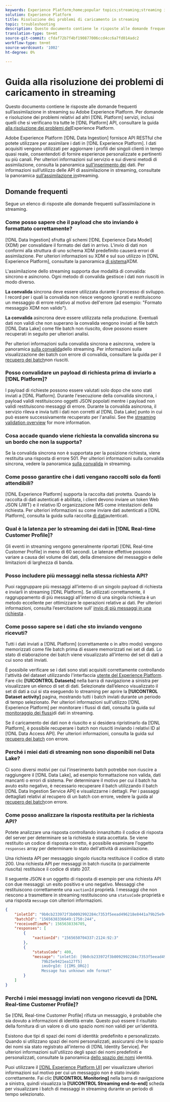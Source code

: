 ```yaml
---
keywords: Experience Platform;home;popular topics;streaming;streaming ingestion;troubleshooting;streaming ingestion troubleshooting;streaming ingestion faq;faq;
solution: Experience Platform
title: Risoluzione dei problemi di caricamento in streaming
topic: troubleshooting
description: Questo documento contiene le risposte alle domande frequenti sull’assimilazione in streaming su Adobe Experience Platform.
translation-type: tm+mt
source-git-commit: cfdaf72b7f4bf190877006ccd4cc6a7fd014adc2
workflow-type: tm+mt
source-wordcount: '1002'
ht-degree: 0%

---
```



# Guida alla risoluzione dei problemi di caricamento in streaming

Questo documento contiene le risposte alle domande frequenti sull’assimilazione in streaming su Adobe Experience Platform. Per domande e risoluzione dei problemi relativi ad altri [!DNL Platform] servizi, inclusi quelli che si verificano tra tutte le [!DNL Platform] API, consultare la guida [alla risoluzione dei problemi del](../../landing/troubleshooting.md)Experience Platform.

Adobe Experience Platform [!DNL Data Ingestion] fornisce API RESTful che potete utilizzare per assimilare i dati in [!DNL Experience Platform]. I dati acquisiti vengono utilizzati per aggiornare i profili dei singoli clienti in tempo quasi reale, consentendoti di fornire esperienze personalizzate e pertinenti su più canali. Per ulteriori informazioni sul servizio e sui diversi metodi di assimilazione, consulta la panoramica [sull’inserimento dei](../home.md) dati. Per informazioni sull’utilizzo delle API di assimilazione in streaming, consultate la panoramica [sull’assimilazione in](../streaming-ingestion/overview.md)streaming.

## Domande frequenti

Segue un elenco di risposte alle domande frequenti sull’assimilazione in streaming.

### Come posso sapere che il payload che sto inviando è formattato correttamente?

[!DNL Data Ingestion] sfrutta gli schemi [!DNL Experience Data Model] (XDM) per convalidare il formato dei dati in arrivo. L&#39;invio di dati non conformi alla struttura di uno schema XDM predefinito causerà errori di assimilazione. Per ulteriori informazioni su XDM e sul suo utilizzo in [!DNL Experience Platform], consultate la panoramica [di sistema](../../xdm/home.md)XDM.

L&#39;assimilazione dello streaming supporta due modalità di convalida: sincrono e asincrono. Ogni metodo di convalida gestisce i dati non riusciti in modo diverso.

**La convalida** sincrona deve essere utilizzata durante il processo di sviluppo. I record per i quali la convalida non riesce vengono ignorati e restituiscono un messaggio di errore relativo al motivo dell&#39;errore (ad esempio: &quot;Formato messaggio XDM non valido&quot;).

**La convalida** asincrona deve essere utilizzata nella produzione. Eventuali dati non validi che non superano la convalida vengono inviati al file batch [!DNL Data Lake] come file batch non riuscito, dove possono essere recuperati in seguito per ulteriori analisi.

Per ulteriori informazioni sulla convalida sincrona e asincrona, vedere la panoramica [sulla convalida](../quality/streaming-validation.md)dello streaming. Per informazioni sulla visualizzazione dei batch con errore di convalida, consultare la guida per il [recupero dei batch](../quality/retrieve-failed-batches.md)non riusciti.

### Posso convalidare un payload di richiesta prima di inviarlo a [!DNL Platform]?

I payload di richieste possono essere valutati solo dopo che sono stati inviati a [!DNL Platform]. Durante l&#39;esecuzione della convalida sincrona, i payload validi restituiscono oggetti JSON popolati mentre i payload non validi restituiscono messaggi di errore. Durante la convalida asincrona, il servizio rileva e invia tutti i dati non corretti al [!DNL Data Lake] punto in cui può essere successivamente recuperato per l&#39;analisi. See the [streaming validation overview](../quality/streaming-validation.md) for more information.

### Cosa accade quando viene richiesta la convalida sincrona su un bordo che non la supporta?

Se la convalida sincrona non è supportata per la posizione richiesta, viene restituita una risposta di errore 501. Per ulteriori informazioni sulla convalida sincrona, vedere la panoramica [sulla convalida](../quality/streaming-validation.md) in streaming.

### Come posso garantire che i dati vengano raccolti solo da fonti attendibili?

[!DNL Experience Platform] supporta la raccolta dati protetta. Quando la raccolta di dati autenticati è abilitata, i client devono inviare un token Web JSON (JWT) e il relativo ID organizzazione IMS come intestazioni della richiesta. Per ulteriori informazioni su come inviare dati autenticati a [!DNL Platform], consulta la guida sulla raccolta [di dati](../tutorials/create-authenticated-streaming-connection.md)autenticati.

### Qual è la latenza per lo streaming dei dati in [!DNL Real-time Customer Profile]?

Gli eventi in streaming vengono generalmente riportati [!DNL Real-time Customer Profile] in meno di 60 secondi. Le latenze effettive possono variare a causa del volume dei dati, della dimensione del messaggio e delle limitazioni di larghezza di banda.

### Posso includere più messaggi nella stessa richiesta API?

Puoi raggruppare più messaggi all’interno di un singolo payload di richiesta e inviarli in streaming [!DNL Platform]. Se utilizzati correttamente, il raggruppamento di più messaggi all’interno di una singola richiesta è un metodo eccellente per ottimizzare le operazioni relative ai dati. Per ulteriori informazioni, consulta l’esercitazione sull’ [invio di più messaggi in una richiesta](../tutorials/streaming-multiple-messages.md) .

### Come posso sapere se i dati che sto inviando vengono ricevuti?

Tutti i dati inviati a [!DNL Platform] (correttamente o in altro modo) vengono memorizzati come file batch prima di essere memorizzati nei set di dati. Lo stato di elaborazione dei batch viene visualizzato all’interno del set di dati a cui sono stati inviati.

È possibile verificare se i dati sono stati acquisiti correttamente controllando l&#39;attività del dataset utilizzando l&#39;interfaccia [utente del Experience Platform](https://platform.adobe.com). Fare clic **[!UICONTROL Datasets]** nella barra di navigazione a sinistra per visualizzare un elenco di set di dati. Selezionate dall’elenco visualizzato il set di dati a cui si sta eseguendo lo streaming per aprire la **[!UICONTROL Dataset activity]** pagina, mostrando tutti i batch inviati durante un periodo di tempo selezionato. Per ulteriori informazioni sull&#39;utilizzo [!DNL Experience Platform] per monitorare i flussi di dati, consulta la guida sul [monitoraggio dei flussi](../quality/monitor-data-ingestion.md)di dati in streaming.

Se il caricamento dei dati non è riuscito e si desidera ripristinarlo da [!DNL Platform], è possibile recuperare i batch non riusciti inviando i relativi ID al [!DNL Data Access API]. Per ulteriori informazioni, consulta la guida sul [recupero dei batch](../quality/retrieve-failed-batches.md) con errore.

### Perché i miei dati di streaming non sono disponibili nel Data Lake?

Ci sono diversi motivi per cui l&#39;inserimento batch potrebbe non riuscire a raggiungere il [!DNL Data Lake], ad esempio formattazione non valida, dati mancanti o errori di sistema. Per determinare il motivo per cui il batch ha avuto esito negativo, è necessario recuperare il batch utilizzando il batch [!DNL Data Ingestion Service API] e visualizzarne i dettagli. Per i passaggi dettagliati relativi al recupero di un batch con errore, vedere la guida al [recupero dei batch](../quality/retrieve-failed-batches.md)con errore.

### Come posso analizzare la risposta restituita per la richiesta API?

Potete analizzare una risposta controllando innanzitutto il codice di risposta del server per determinare se la richiesta è stata accettata. Se viene restituito un codice di risposta corretto, è possibile esaminare l&#39;oggetto `responses` array per determinare lo stato dell&#39;attività di assimilazione.

Una richiesta API per messaggio singolo riuscita restituisce il codice di stato 200. Una richiesta API per messaggi in batch riuscita (o parzialmente riuscita) restituisce il codice di stato 207.

Il seguente JSON è un oggetto di risposta di esempio per una richiesta API con due messaggi: un esito positivo e uno negativo. Messaggi che restituiscono correttamente una `xactionId` proprietà. I messaggi che non riescono a trasmettere in streaming restituiscono una `statusCode` proprietà e una risposta `message` con ulteriori informazioni.

```JSON
{
    "inletId": "9b0cb233972f3b0092992284c7353f5eead496218e8441a79b25e9421ea127f5",
    "batchId": "1565638336649:1750:244",
    "receivedTimeMs": 1565638336705,
    "responses": [
        {
            "xactionId": "1565650704337:2124:92:3"
        },
        {
            "statusCode": 400,
            "message": "inletId: [9b0cb233972f3b0092992284c7353f5eead496218e8441a
                79b25e9421ea127f5] 
                imsOrgId: [{IMS_ORG}] 
                Message has unknown xdm format"
        }
    ]
}
```

### Perché i miei messaggi inviati non vengono ricevuti da [!DNL Real-time Customer Profile]?

Se [!DNL Real-time Customer Profile] rifiuta un messaggio, è probabile che sia dovuto a informazioni di identità errate. Questo può essere il risultato della fornitura di un valore o di uno spazio nomi non validi per un&#39;identità.

Esistono due tipi di spazi dei nomi di identità: predefinito e personalizzato. Quando si utilizzano spazi dei nomi personalizzati, assicurarsi che lo spazio dei nomi sia stato registrato all&#39;interno di [!DNL Identity Service]. Per ulteriori informazioni sull&#39;utilizzo degli spazi dei nomi predefiniti e personalizzati, consultate la panoramica [dello spazio dei nomi](../../identity-service/namespaces.md) identità.

Puoi utilizzare il [[!DNL Experience Platform UI]](https://platform.adobe.com) per visualizzare ulteriori informazioni sul motivo per cui un messaggio non è stato inviato correttamente. Fai clic **[!UICONTROL Monitoring]** nella barra di navigazione a sinistra, quindi visualizza la **[!UICONTROL Streaming end-to-end]** scheda per visualizzare i batch di messaggi in streaming durante un periodo di tempo selezionato.

